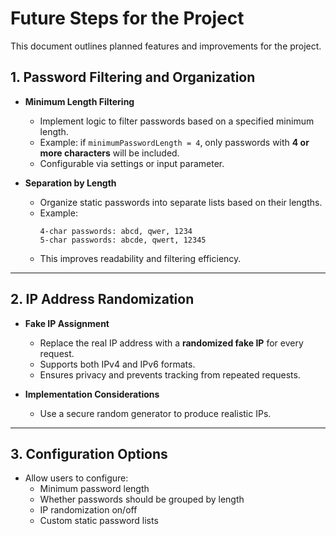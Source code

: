 # Future Steps for the Project

This document outlines planned features and improvements for the project.

## 1. Password Filtering and Organization

- **Minimum Length Filtering**

  - Implement logic to filter passwords based on a specified minimum length.
  - Example: if `minimumPasswordLength = 4`, only passwords with **4 or more characters** will be included.
  - Configurable via settings or input parameter.

- **Separation by Length**
  - Organize static passwords into separate lists based on their lengths.
  - Example:
    ```text
    4-char passwords: abcd, qwer, 1234
    5-char passwords: abcde, qwert, 12345
    ```
  - This improves readability and filtering efficiency.

---

## 2. IP Address Randomization

- **Fake IP Assignment**

  - Replace the real IP address with a **randomized fake IP** for every request.
  - Supports both IPv4 and IPv6 formats.
  - Ensures privacy and prevents tracking from repeated requests.

- **Implementation Considerations**
  - Use a secure random generator to produce realistic IPs.

---

## 3. Configuration Options

- Allow users to configure:
  - Minimum password length
  - Whether passwords should be grouped by length
  - IP randomization on/off
  - Custom static password lists
